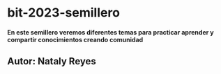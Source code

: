 # bit-2023-semillero
#### En este semillero veremos diferentes temas para practicar aprender y compartir conocimientos creando comunidad

## Autor: Nataly Reyes
